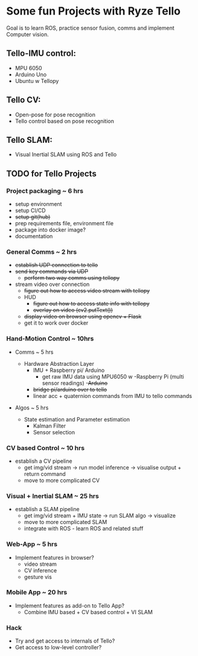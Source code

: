 # Some fun Projects with Ryze Tello 

Goal is to learn ROS, practice sensor fusion, comms and implement Computer vision.

## Tello-IMU control:
- MPU 6050
- Arduino Uno
- Ubuntu w Tellopy

## Tello CV:
- Open-pose for pose recognition
- Tello control based on pose recognition

## Tello SLAM:
- Visual Inertial SLAM using ROS and Tello


## TODO for Tello Projects

### Project packaging ~ 6 hrs
- setup environment
- setup CI/CD
- <strike>setup git(hub)</strike>
- prep requirements file, environment file
- package into docker image?
- documentation

### General Comms ~ 2 hrs
- <strike> establish UDP connection to tello </strike>
- <strike>send key commands via UDP</strike>
    - <strike>perform two way comms using tellopy</strike>
- stream video over connection
    - <strike>figure out how to access video stream with tellopy</strike>
    - HUD
        - <strike>figure out how to access state info with tellopy </strike>
        - <strike>overlay on video (cv2.putText())</strike>
    - <strike>display video on browser using opencv + Flask </strike>
    - get it to work over docker

### Hand-Motion Control ~ 10hrs
- Comms ~ 5 hrs
    - Hardware Abstraction Layer
        - IMU + Raspberry pi/ Arduino
            - get raw IMU data using MPU6050 w 
                -Raspberry Pi (multi sensor readings)
                -<strike>Arduino</strike>
        - <strike>bridge pi/arduino over to tello</strike>
        - linear acc + quaternion commands from IMU to tello commands

- Algos ~ 5 hrs
    - State estimation and Parameter estimation
        - Kalman Filter
        - Sensor selection

### CV based Control ~ 10 hrs
- establish a CV pipeline
    - get img/vid stream -> run model inference -> visualise output + return command
    - move to more complicated CV

### Visual + Inertial SLAM ~ 25 hrs
- establish a SLAM pipeline
    - get img/vid stream + IMU state -> run SLAM algo -> visualize 
    - move to more complicated SLAM
    - integrate with ROS - learn ROS and related stuff

### Web-App ~ 5 hrs
- Implement features in browser?
    - video stream
    - CV inference
    - gesture vis

### Mobile App ~ 20 hrs
- Implement features as add-on to Tello App?
    - Combine IMU based + CV based control + VI SLAM   

### Hack
- Try and get access to internals of Tello?
- Get access to low-level controller?